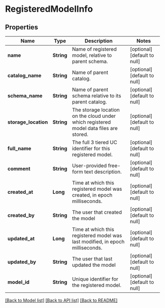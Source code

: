 # RegisteredModelInfo
## Properties

| Name | Type | Description | Notes |
|------------ | ------------- | ------------- | -------------|
| **name** | **String** | Name of registered model, relative to parent schema. | [optional] [default to null] |
| **catalog\_name** | **String** | Name of parent catalog. | [optional] [default to null] |
| **schema\_name** | **String** | Name of parent schema relative to its parent catalog. | [optional] [default to null] |
| **storage\_location** | **String** | The storage location on the cloud under which registered model data files are stored. | [optional] [default to null] |
| **full\_name** | **String** | The full 3 tiered UC identifier for this registered model. | [optional] [default to null] |
| **comment** | **String** | User-provided free-form text description. | [optional] [default to null] |
| **created\_at** | **Long** | Time at which this registered model was created, in epoch milliseconds. | [optional] [default to null] |
| **created\_by** | **String** | The user that created the model | [optional] [default to null] |
| **updated\_at** | **Long** | Time at which this registered model was last modified, in epoch milliseconds. | [optional] [default to null] |
| **updated\_by** | **String** | The user that last updated the model | [optional] [default to null] |
| **model\_id** | **String** | Unique identifier for the registered model. | [optional] [default to null] |

[[Back to Model list]](../README.md#documentation-for-models) [[Back to API list]](../README.md#documentation-for-api-endpoints) [[Back to README]](../README.md)

